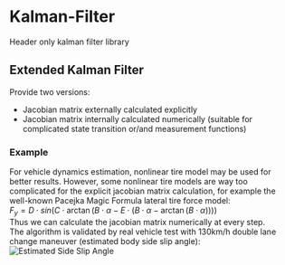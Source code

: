 # Kalman-Filter
Header only kalman filter library

## Extended Kalman Filter
Provide two versions:
- Jacobian matrix externally calculated explicitly
- Jacobian matrix internally calculated numerically (suitable for complicated state transition or/and measurement functions)

### Example
For vehicle dynamics estimation, nonlinear tire model may be used for better results. However, some nonlinear tire models are way too complicated for the explicit jacobian matrix calculation,
for example the well-known Pacejka Magic Formula lateral tire force model:  
$F_y = D\cdot sin(C \cdot \arctan(B \cdot \alpha-E \cdot (B \cdot \alpha-\arctan(B \cdot \alpha))))$  
Thus we can calculate the jacobian matrix numerically at every step.  
The algorithm is validated by real vehicle test with 130km/h double lane change maneuver (estimated body side slip angle):  
![Estimated Side Slip Angle](./results/example.png)
